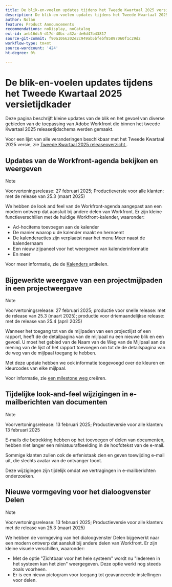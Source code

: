 ```yaml
---
title: De blik-en-voelen updates tijdens het Tweede Kwartaal 2025 versietijdkader
description: De blik-en-voelen updates tijdens het Tweede Kwartaal 2025 versietijdkader
author: Nolan
feature: Product Announcements
recommendations: noDisplay, noCatalog
exl-id: aeb16dc5-d17d-40bc-a32a-de6d47b43817
source-git-commit: f90a1066202e2c949ab5bfebf85897060f1c29d2
workflow-type: tm+mt
source-wordcount: '424'
ht-degree: 0%

---
```


# De blik-en-voelen updates tijdens het Tweede Kwartaal 2025 versietijdkader

Deze pagina beschrijft kleine updates van de blik en het gevoel van diverse gebieden van de toepassing van Adobe Workfront die binnen het tweede Kwartaal 2025 releasetijdschema werden gemaakt.

Voor een lijst van alle veranderingen beschikbaar met het Tweede Kwartaal 2025 versie, zie [ Tweede Kwartaal 2025 releaseoverzicht ](/help/quicksilver/product-announcements/product-releases/25-q2-release-activity/25-q2-release-overview.md).

## Updates van de Workfront-agenda bekijken en weergeven

>[!NOTE]
>
>Voorvertoningsrelease: 27 februari 2025; Productieversie voor alle klanten: met de release van 25.3 (maart 2025)

We hebben de look and feel van de Workfront-agenda aangepast aan een modern ontwerp dat aansluit bij andere delen van Workfront. Er zijn kleine functieverschillen met de huidige Workfront-kalender, waaronder:

* Ad-hocitems toevoegen aan de kalender
* De manier waarop u de kalender maakt en hernoemt
* De kalenderacties zijn verplaatst naar het menu Meer naast de kalendernaam
* Een nieuw zijpaneel voor het weergeven van kalenderinformatie
* En meer

Voor meer informatie, zie de [ Kalenders ](/help/quicksilver/reports-and-dashboards/reports/calendars/calendars.md) artikelen.

## Bijgewerkte weergave van een projectmijlpaden in een projectweergave

>[!NOTE]
>
>Voorvertoningsrelease: 27 februari 2025; productie voor snelle release: met de release van 25.3 (maart 2025); productie voor driemaandelijkse release: met de release van 25.4 (april 2025)

Wanneer het toegang tot van de mijlpaden van een projectlijst of een rapport, heeft de de detailpagina van de mijlpaal nu een nieuwe blik en een gevoel. U moet het gebied van de Naam van de Weg van de Mijlpaal aan de mening van de lijst of het rapport toevoegen om tot de de detailspagina van de weg van de mijlpaal toegang te hebben.

Met deze update hebben we ook informatie toegevoegd over de kleuren en kleurcodes van elke mijlpaal.

Voor informatie, zie [ een milestone weg ](/help/quicksilver/administration-and-setup/customize-workfront/configure-approval-milestone-processes/create-milestone-path.md) creëren.

## Tijdelijke look-and-feel wijzigingen in e-mailberichten van documenten

>[!NOTE]
>
>Voorvertoningsrelease: 13 februari 2025; Productieversie voor alle klanten: 13 februari 2025

E-mails die betrekking hebben op het toevoegen of delen van documenten, hebben niet langer een miniatuurafbeelding in de hoofdtekst van de e-mail.

Sommige klanten zullen ook de erfenistaak zien en geven toewijding e-mail uit, die slechts avatar van de ontvanger toont.

Deze wijzigingen zijn tijdelijk omdat we vertragingen in e-mailberichten onderzoeken.

## Nieuwe vormgeving voor het dialoogvenster Delen

>[!NOTE]
>
>Voorvertoningsrelease: 13 februari 2025; Productieversie voor alle klanten: met de release van 25.3 (maart 2025)

We hebben de vormgeving van het dialoogvenster Delen bijgewerkt naar een modern ontwerp dat aansluit bij andere delen van Workfront. Er zijn kleine visuele verschillen, waaronder:

* Met de optie &quot;Zichtbaar voor het hele systeem&quot; wordt nu &quot;Iedereen in het systeem kan het zien&quot; weergegeven. Deze optie werkt nog steeds zoals voorheen.
* Er is een nieuw pictogram voor toegang tot geavanceerde instellingen voor delen.
